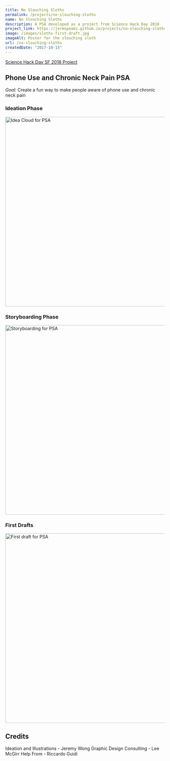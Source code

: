```yaml
---
title: No Slouching Sloths
permalink: /projects/no-slouching-sloths
name: No Slouching Sloths
description: A PSA developed as a project from Science Hack Day 2018
project_link: https://jermspeaks.github.io/projects/no-slouching-sloths
image: /images/sloths-first-draft.jpg
imageAlt: Poster for the slouching sloth
url: /no-slouching-sloths
createdDate: "2017-10-15"
---
```


[Science Hack Day SF 2018 Project](https://sf.sciencehackday.org/hacks-2018/#hack_5)

## Phone Use and Chronic Neck Pain PSA

_Goal:_ Create a fun way to make people aware of phone use and chronic neck pain

### Ideation Phase

<img src="/images/sloths-ideation.jpg" alt="Idea Cloud for PSA" width="600" />

### Storyboarding Phase

<img src="/images/sloths-storyboarding.jpg" alt="Storyboarding for PSA" width="600" />

### First Drafts

<img src="/images/sloths-first-draft.jpg" alt="First draft for PSA" width="600" />

## Credits

Ideation and Illustrations - Jeremy Wong
Graphic Design Consulting - Lee McGirr
Help From - Riccardo Guidi
